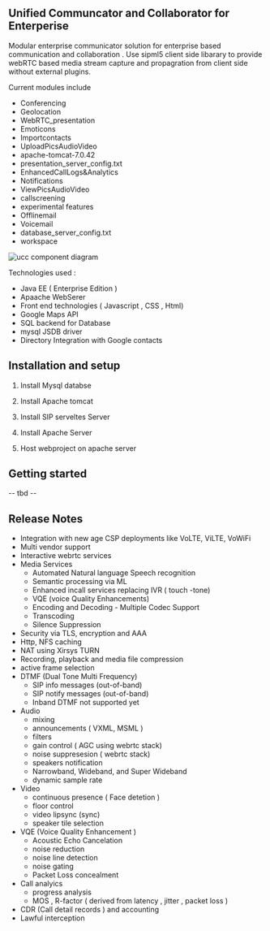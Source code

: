 ## Unified Communcator and Collaborator for Enterperise

Modular enterprise communicator solution for enterprise based communication and collaboration . Use sipml5 client side libarary to provide webRTC based media stream capture and propagration from client side without external plugins.

Current modules include 

* Conferencing                   
* Geolocation
* WebRTC_presentation
* Emoticons                      
* Importcontacts                 
* UploadPicsAudioVideo           
* apache-tomcat-7.0.42           
* presentation_server_config.txt
* EnhancedCallLogs&Analytics     
* Notifications                  
* ViewPicsAudioVideo             
* callscreening                  
* experimental features
* Offlinemail                    
* Voicemail                      
* database_server_config.txt     
* workspace

![ucc component diagram ](img/ucc_component_diagram.png)

Technologies used :
* Java EE ( Enterprise Edition )
* Apaache WebSerer
* Front end technologies ( Javascript , CSS , Html)
* Google Maps API
* SQL backend for Database
* mysql JSDB driver 
* Directory Integration with Google contacts 

## Installation and setup

1. Install Mysql databse 

2. Install Apache tomcat 

3. Install SIP serveltes Server

4. Install Apache Server 

5. Host webproject on apache server

## Getting started 

-- tbd --

## Release Notes 

- Integration with new age CSP deployments like VoLTE, ViLTE, VoWiFi 
- Multi vendor support
- Interactive webrtc services 
- Media Services 
    - Automated Natural language Speech recognition
    - Semantic processing via ML 
    - Enhanced incall services replacing IVR ( touch -tone) 
    - VQE (voice Quality Enhancements) 
    - Encoding and Decoding - Multiple Codec Support
    - Transcoding
    - Silence Suppression
- Security via TLS, encryption and AAA
- Http, NFS caching 
- NAT using Xirsys TURN  
- Recording, playback and media file compression  
- active frame selection
- DTMF (Dual Tone Multi Frequency)
    - SIP info messages (out-of-band)
    - SIP notify messages (out-of-band)
    - Inband DTMF not supported yet 
- Audio 
    - mixing 
    - announcements ( VXML, MSML )
    - filters 
    - gain control ( AGC using webrtc stack)
    - noise suppresesion ( webrtc stack)
    - speakers notification
    - Narrowband, Wideband, and Super Wideband
    - dynamic sample rate
- Video  
    - continuous presence ( Face detetion ) 
    - floor control
    - video lipsync (sync)
    - speaker tile selection 
- VQE (Voice Quality Enhancement )
    - Acoustic Echo Cancelation
    - noise reduction
    - noise line detection
    - noise gating
    - Packet Loss concealment 
- Call analyics 
    - progress analysis   
    - MOS , R-factor ( derived from latency , jitter , packet loss )
- CDR (Call detail records ) and accounting 
- Lawful interception
